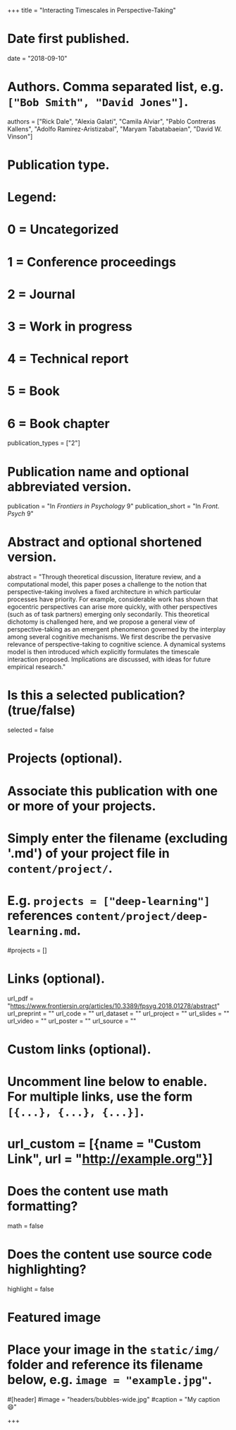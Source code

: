 +++
title = "Interacting Timescales in Perspective-Taking"

# Date first published.
date = "2018-09-10"

# Authors. Comma separated list, e.g. `["Bob Smith", "David Jones"]`.
authors = ["Rick Dale", "Alexia Galati", "Camila Alviar", "Pablo Contreras Kallens", "Adolfo Ramirez-Aristizabal", "Maryam Tabatabaeian", "David W. Vinson"]

# Publication type.
# Legend:
# 0 = Uncategorized
# 1 = Conference proceedings
# 2 = Journal
# 3 = Work in progress
# 4 = Technical report
# 5 = Book
# 6 = Book chapter
publication_types = ["2"]

# Publication name and optional abbreviated version.
publication = "In *Frontiers in Psychology* 9"
publication_short = "In *Front. Psych* 9"

# Abstract and optional shortened version.
abstract = "Through theoretical discussion, literature review, and a computational model, this paper poses a challenge to the notion that perspective-taking involves a fixed architecture in which particular processes have priority. For example, considerable work has shown that egocentric perspectives can arise more quickly, with other perspectives (such as of task partners) emerging only secondarily. This theoretical dichotomy is challenged here, and we propose a general view of perspective-taking as an emergent phenomenon governed by the interplay among several cognitive mechanisms. We first describe the pervasive relevance of perspective-taking to cognitive science. A dynamical systems model is then introduced which explicitly formulates the timescale interaction proposed. Implications are discussed, with ideas for future empirical research."

# Is this a selected publication? (true/false)
selected = false

# Projects (optional).
#   Associate this publication with one or more of your projects.
#   Simply enter the filename (excluding '.md') of your project file in `content/project/`.
#   E.g. `projects = ["deep-learning"]` references `content/project/deep-learning.md`.
#projects = []

# Links (optional).
url_pdf = "https://www.frontiersin.org/articles/10.3389/fpsyg.2018.01278/abstract"
url_preprint = ""
url_code = ""
url_dataset = ""
url_project = ""
url_slides = ""
url_video = ""
url_poster = ""
url_source = ""

# Custom links (optional).
#   Uncomment line below to enable. For multiple links, use the form `[{...}, {...}, {...}]`.
# url_custom = [{name = "Custom Link", url = "http://example.org"}]

# Does the content use math formatting?
math = false

# Does the content use source code highlighting?
highlight = false

# Featured image
# Place your image in the `static/img/` folder and reference its filename below, e.g. `image = "example.jpg"`.
#[header]
#image = "headers/bubbles-wide.jpg"
#caption = "My caption 😄"

+++